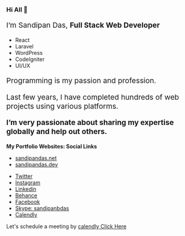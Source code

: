 ### Hi All 👋

<p style="font-size:1.2rem">I’m Sandipan Das, 
<strong> Full Stack Web Developer</strong> </p>
<ul>
<li>React </li>
<li>Laravel </li>
<li>WordPress </li>
<li>CodeIgniter </li>
<li>UI/UX </li>
</ul>
<p style="font-size:1.2rem">Programming is my passion and profession. </p>
<p style="font-size:1.2rem">Last few years, I have completed hundreds of web projects using various platforms. </p>
<p style="font-size:1.2rem"> <strong>I’m very passionate about sharing my expertise globally and help out others.</strong>  </p>



<tbody>
    <tr>
        <td><strong> My Portfolio Websites: </strong></td>
        <td><strong> Social Links </strong></td>
    </tr>
    <tr>
        <td>
            <ul>
                <li><a target="_blank" href="https://sandipandas.net">sandipandas.net</a> </li>
                <li><a target="_blank" href="https://sandipandas.dev">sandipandas.dev</a> </li>
            </ul>
        </td>
        <td>
            <ul>
                <li><a target="_blank" href="https://twitter.com/sandipandas_net">Twitter</a></li>
                <li><a target="_blank" href="https://www.instagram.com/sandipandas.dev/">Instagram</a></li>
                <li><a target="_blank" href="https://www.linkedin.com/in/sandipandasdev/">Linkedin</a></li>
                <li><a target="_blank" href="https://www.behance.net/sandipand">Behance</a></li>
                <li><a target="_blank" href="https://www.facebook.com/sandipandas.net">Facebook</a></li>
                <li><a target="_blank" href="skype:live:sandipanbdas?chat">Skype: sandipanbdas</a></li>
                <li><a target="_blank" href="https://calendly.com/sandipandas/15min">Calendly</a></li>
            </ul>
        </td>
    </tr>
</tbody>
</table>







Let's schedule a meeting by  <a href="https://calendly.com/sandipandas/15min">calendly Click Here </a>

<!--
**sandidas/sandidas** is a ✨ _special_ ✨ repository because its `README.md` (this file) appears on your GitHub profile.

Here are some ideas to get you started:

- 🔭 I’m currently working on ...
- 🌱 I’m currently learning ...
- 👯 I’m looking to collaborate on ...
- 🤔 I’m looking for help with ...
- 💬 Ask me about ...
- 📫 How to reach me: ...
- 😄 Pronouns: ...
- ⚡ Fun fact: ...
-->

